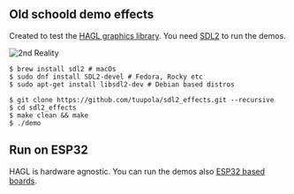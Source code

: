 ## Old schoold demo effects

Created to test the [HAGL graphics library](https://github.com/tuupola/hagl). You need [SDL2](https://www.libsdl.org/) to run the demos.

![2nd Reality](https://appelsiini.net/img/2020/hagl_rotozoom.png)

```
$ brew install sdl2 # macOs
$ sudo dnf install SDL2-devel # Fedora, Rocky etc
$ sudo apt-get install libsdl2-dev # Debian based distros
```

```
$ git clone https://github.com/tuupola/sdl2_effects.git --recursive
$ cd sdl2_effects
$ make clean && make
$ ./demo
```

## Run on ESP32

HAGL is hardware agnostic. You can run the demos also [ESP32 based boards](https://github.com/tuupola/esp_effects).
